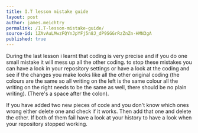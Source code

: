 ```yaml
---
title: I.T lesson mistake guide
layout: post
author: james.meichtry
permalink: /I.T-lesson-mistake-guide/
source-id: 1ZAvAuLMwzFQYnJpYFj5n8J_dP9SGGrRzZnZn-HMN3gA
published: true
---
```

During the last lesson i learnt that coding is very precise and if you do one small mistake it will mess up all the other coding. to stop these mistakes you can have a look in your repository settings or have a look at the coding and see if the changes you make looks like all the other original coding (the colours are the same so all writing on the left is the same colour all the writing on the right needs to be the same as well, there should be no plain writing). (There's a space after the colon). 

If you have added two new pieces of code and you don't know which ones wrong either delete one and check if it works. Then add that one and delete the other. If both of them fail have a look at your history to have a look when your repository stopped working.

 

  

